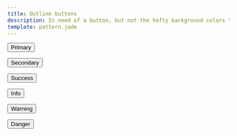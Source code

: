 ```yaml
---
title: Outline buttons
description: In need of a button, but not the hefty background colors they bring? Replace the default modifier classes with the .btn-*-outline ones to remove all background images and colors on any button.
template: pattern.jade
---
```


<button type="button" class="btn btn-primary-outline">Primary</button>

<button type="button" class="btn btn-secondary-outline">Secondary</button>

<button type="button" class="btn btn-success-outline">Success</button>

<button type="button" class="btn btn-info-outline">Info</button>

<button type="button" class="btn btn-warning-outline">Warning</button>

<button type="button" class="btn btn-danger-outline">Danger</button>
